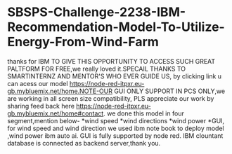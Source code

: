 # SBSPS-Challenge-2238-IBM-Recommendation-Model-To-Utilize-Energy-From-Wind-Farm
thanks for IBM TO GIVE THIS OPPORTUNITY TO ACCESS SUCH GREAT PALTFORM FOR FREE,we really loved it.SPECAIL THANKS TO SMARTINTERNZ AND MENTOR'S WHO EVER GUIDE US,
by clicking link u can acess our model https://node-red-itpxr.eu-gb.mybluemix.net/home.NOTE-OUR GUI ONLY SUPPORT IN PCS ONLY,we are working in all screen size compatibility,
PLS appreciate our work by sharing feed back here https://node-red-itpxr.eu-gb.mybluemix.net/home#contact.
we done this model in four segment,mention below-
*wind speed *wind directions *wind power *GUI,
for wind speed and wind direction we used ibm note book to deploy model ,wind power ibm auto ai.
GUI is fully supported by node red.
IBM clountant database is connected as backend server,thank you.
